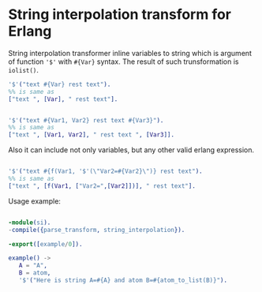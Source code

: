 String interpolation transform for Erlang
====================

String interpolation transformer inline variables to string which is argument of function ```'$'``` with ```#{Var}``` syntax.
The result of such trunsformation is ```iolist()```.
```Erlang 
'$'("text #{Var} rest text").
%% is same as
["text ", [Var], " rest text"].


'$'("text #{Var1, Var2} rest text #{Var3}").
%% is same as
["text ", [Var1, Var2], " rest text ", [Var3]].
```
Also it can include not only variables, but any other valid erlang expression.

```Erlang

'$'("text #{f(Var1, '$'(\"Var2=#{Var2}\")} rest text").
%% is same as
["text ", [f(Var1, ["Var2=",[Var2]])], " rest text"].
```

Usage example:
```Erlang

-module(si).
-compile({parse_transform, string_interpolation}).

-export([example/0]).

example() ->
   A = "A",
   B = atom,
   '$'("Here is string A=#{A} and atom B=#{atom_to_list(B)}").
```
